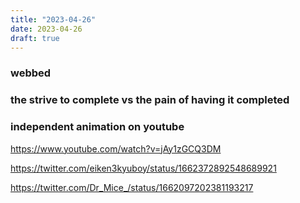 ```yaml
---
title: "2023-04-26"
date: 2023-04-26
draft: true
---
```


### webbed

### the strive to complete vs the pain of having it completed

### independent animation on youtube 
https://www.youtube.com/watch?v=jAy1zGCQ3DM

https://twitter.com/eiken3kyuboy/status/1662372892548689921

https://twitter.com/Dr_Mice_/status/1662097202381193217